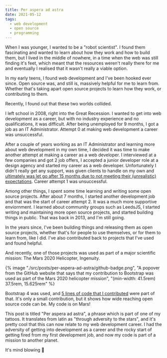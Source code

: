 ```yaml
---
title: Per aspera ad astra
date: 2021-05-12
tags:
  - web development
  - open source
  - programming
---
```


When I was younger, I wanted to be a "robot scientist". I found them fascinating and wanted to learn about how they work and how to build them, but I lived in the middle of nowhere, in a time when the web was still finding it's feet, which meant that the resources weren't really there for me and eventually I realised that it wasn't really a viable option.

In my early teens, I found web development and I've been hooked ever since. Open source was, and still is, massively helpful for me to learn from. Whether that's taking apart open source projects to learn how they work, or contributing to them.

Recently, I found out that these two worlds collided.

<!-- excerpt -->

I left school in 2008, right into the Great Recession. I wanted to get into web development as a career, but with no industry experience and no qualifications, it was difficult. After being unemployed for 9 months, I got a job as an IT Administrator. Attempt 0 at making web development a career was unsuccessful.

After a couple of years working as an IT Administrator and learning more about web development in my own time, I decided it was time to make another attempt at making a career as a web developer. I interviewed at a few companies and got 2 job offers, I accepted a junior developer role at a design agency and started my career as a web developer. Unfortunately I didn't really get any support, was given clients to handle on my own and [ultimately was let go after 15 months due to not meeting their (unrealistic) expectations](/blog/2018/09/07/fired/). Career attempt 1 was unsuccessful.

Among other things, I spent some time learning and writing some open source projects. After about 7 months, I started another development job and that was the start of career attempt 2. It was a much more supportive enviornment. I learned about community groups such as LeedsJS, I started writing and maintaining more open source projects, and started building things in public. That was back in 2013, and I'm still going.

In the years since, I've been building things and releasing them as open source projects, whether that's for people to use themselves, or for them to learn from, like I did. I've also contributed back to projects that I've used and found helpful.

And recently, one of those projects was used as part of a major scientific mission: The Mars 2020 Helicopter, Ingenuity.

{% image "./src/posts/per-aspera-ad-astra/github-badge.png", "A popover from the GitHub website that says that my contribution to Bootstrap was used as part of the Mars 2020 helicopter mission", "(min-width: 41.5rem) 37.5rem, 15.625rem" %}

Bootstrap 4 was used, and [5 lines of code that I contributed](https://github.com/twbs/bootstrap/commit/319009a72b8889d8db5b84ad69ce4118cdf3143f) were part of that. It's only a small contribution, but it shows how wide reaching open source code can be. My code is on Mars!

This post is titled "Per aspera ad astra", a phrase which is part of one of my tattoos. It translates from latin as "through adversity to the stars", and it's pretty cool that this can now relate to my web development career. I had the adversity of getting into development as a career and the rocky start of getting fired from my first development job, and now my code is part of a mission to another planet.

It's mind blowing 🤯

